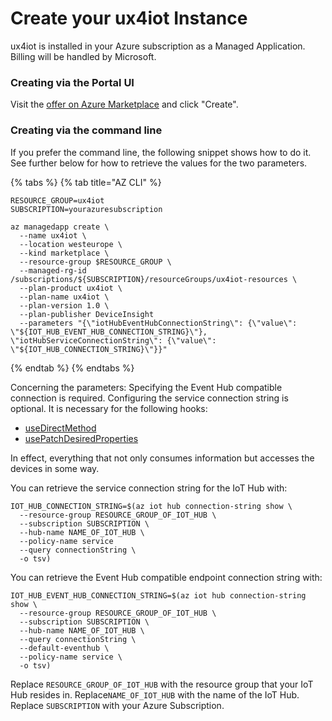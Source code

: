 # Create your ux4iot Instance

ux4iot is installed in your Azure subscription as a Managed Application. Billing will be handled by Microsoft.

### Creating via the Portal UI

Visit the [offer on Azure Marketplace](https://azuremarketplace.microsoft.com/en-us/marketplace/apps/deviceinsightgmbh-4961725.ux4iot) and click "Create". 

### Creating via the command line

If you prefer the command line, the following snippet shows how to do it. See further below for how to retrieve the values for the two parameters.

{% tabs %}
{% tab title="AZ CLI" %}
```text
RESOURCE_GROUP=ux4iot
SUBSCRIPTION=yourazuresubscription

az managedapp create \
  --name ux4iot \
  --location westeurope \
  --kind marketplace \
  --resource-group $RESOURCE_GROUP \
  --managed-rg-id /subscriptions/${SUBSCRIPTION}/resourceGroups/ux4iot-resources \
  --plan-product ux4iot \
  --plan-name ux4iot \
  --plan-version 1.0 \
  --plan-publisher DeviceInsight
  --parameters "{\"iotHubEventHubConnectionString\": {\"value\": \"${IOT_HUB_EVENT_HUB_CONNECTION_STRING}\"}, \"iotHubServiceConnectionString\": {\"value\": \"${IOT_HUB_CONNECTION_STRING}\"}}"
```
{% endtab %}
{% endtabs %}

Concerning the parameters: Specifying the Event Hub compatible connection is required. Configuring the service connection string is optional. It is necessary for the following hooks:

* [useDirectMethod](../using-react/hooks.md#usedirectmethod)
* [usePatchDesiredProperties](../using-react/hooks.md#usepatchdesiredproperties)

In effect, everything that not only consumes information but accesses the devices in some way.

You can retrieve the service connection string for the IoT Hub with:

```text
IOT_HUB_CONNECTION_STRING=$(az iot hub connection-string show \
  --resource-group RESOURCE_GROUP_OF_IOT_HUB \
  --subscription SUBSCRIPTION \
  --hub-name NAME_OF_IOT_HUB \
  --policy-name service
  --query connectionString \
  -o tsv)
```

You can retrieve the Event Hub compatible endpoint connection string with:

```text
IOT_HUB_EVENT_HUB_CONNECTION_STRING=$(az iot hub connection-string show \
  --resource-group RESOURCE_GROUP_OF_IOT_HUB \
  --subscription SUBSCRIPTION \
  --hub-name NAME_OF_IOT_HUB \
  --query connectionString \
  --default-eventhub \
  --policy-name service \
  -o tsv)
```

Replace `RESOURCE_GROUP_OF_IOT_HUB` with the resource group that your IoT Hub resides in. Replace`NAME_OF_IOT_HUB` with the name of the IoT Hub. Replace `SUBSCRIPTION` with your Azure Subscription.



